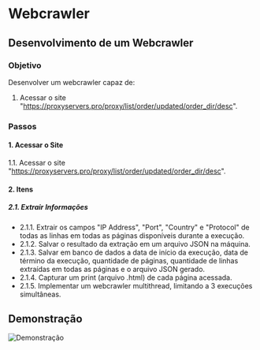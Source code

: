 # Webcrawler

## Desenvolvimento de um Webcrawler

### Objetivo

Desenvolver um webcrawler capaz de:

1. Acessar o site "https://proxyservers.pro/proxy/list/order/updated/order_dir/desc".

### Passos

#### 1. Acessar o Site

1.1. Acessar o site "https://proxyservers.pro/proxy/list/order/updated/order_dir/desc".

#### 2. Itens

##### 2.1. Extrair Informações

- 2.1.1. Extrair os campos "IP Address", "Port", "Country" e "Protocol" de todas as linhas em todas as páginas disponíveis durante a execução.
- 2.1.2. Salvar o resultado da extração em um arquivo JSON na máquina.
- 2.1.3. Salvar em banco de dados a data de início da execução, data de término da execução, quantidade de páginas, quantidade de linhas extraídas em todas as páginas e o arquivo JSON gerado.
- 2.1.4. Capturar um print (arquivo .html) de cada página acessada.
- 2.1.5. Implementar um webcrawler multithread, limitando a 3 execuções simultâneas.

## Demonstração
![Demonstração](Demonstracao.gif)
